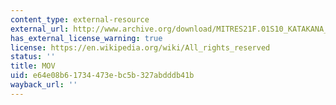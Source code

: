 ```yaml
---
content_type: external-resource
external_url: http://www.archive.org/download/MITRES21F.01S10_KATAKANA_EXERCISES/word4.mov
has_external_license_warning: true
license: https://en.wikipedia.org/wiki/All_rights_reserved
status: ''
title: MOV
uid: e64e08b6-1734-473e-bc5b-327abdddb41b
wayback_url: ''
---
```

